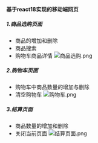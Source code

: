 #### 基于react18实现的移动端网页

##### 1.商品选购页面
- 商品的增加和删除
- 商品搜索
- 购物车商品详情
![商品选购.png](https://tva1.sinaimg.cn/large/bf75d723ly1h3c5699ouhj20as0irju9.jpg)

##### 2.购物车页面
- 购物车中商品数量的增加与删除
- 清空购物车
![购物车.png](https://tva1.sinaimg.cn/large/bf75d723ly1h3c56vghisj20an0imtbh.jpg)

##### 3.结算页面
- 商品数量的增加和删除
- 关闭当前页面
![结算页面.png](https://tva1.sinaimg.cn/large/bf75d723ly1h3c57glaeaj20aw0ir75m.jpg)
